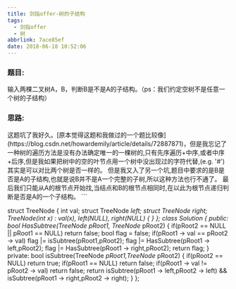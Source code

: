 ```yaml
---
title: 剑指offer-树的子结构
tags:
  - 剑指offer
  - 树
abbrlink: 7ace85ef
date: 2018-06-18 10:52:06
---
```

<h3>题目:</h3>
  输入两棵二叉树A，B，判断B是不是A的子结构。（ps：我们约定空树不是任意一个树的子结构）
<!--more-->
<h3>思路:</h3>
  这题坑了我好久。[原本觉得这题和我做过的一个题比较像](https://blog.csdn.net/howardemily/article/details/72887871)，但是我忘记了一种树的遍历方法是没有办法确定唯一的一棵树的,只有先序遍历+中序,或者中序+后序,但是我如果把树中的空的叶节点用一个树中没出现过的字符代替,(e.g. '#')其实是可以对比两个树是否一样的。
  但是我又入了另一个坑,题目中要求的是B是否是A的子结构,也就是说B并不是A一个完整的子树,所以这种方法也行不通了。
  最后我们只能从A的根节点开始找,当结点和B的根节点相同时,在以此为根节点递归判断是否是A的一个子结构。
```

struct TreeNode {
	int val;
	struct TreeNode *left;
	struct TreeNode *right;
	TreeNode(int x) :
			val(x), left(NULL), right(NULL) {
	}
};
class Solution {
public:
    bool HasSubtree(TreeNode* pRoot1, TreeNode* pRoot2)
    {
        if(pRoot2 == NULL || pRoot1 == NULL) return false;
        bool flag = false;
        if(pRoot1 -> val == pRoot2 -> val)
            flag |= isSubtree(pRoot1,pRoot2);
        flag |= HasSubtree(pRoot1 -> left,pRoot2);
        flag |= HasSubtree(pRoot1 -> right,pRoot2);
        return flag;
    }
private:
    bool isSubtree(TreeNode *pRoot1,TreeNode* pRoot2)
    {
        if(pRoot2 == NULL) return true;
        if(pRoot1 == NULL) return false;
        if(pRoot1 -> val != pRoot2 -> val) return false;
        return isSubtree(pRoot1 -> left,pRoot2 -> left) && isSubtree(pRoot1 -> right,pRoot2 -> right);
    }
};
```

